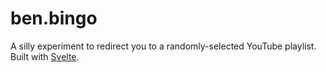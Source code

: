 # ben.bingo

A silly experiment to redirect you to a randomly-selected YouTube playlist. Built with [Svelte](https://svelte.dev/).
